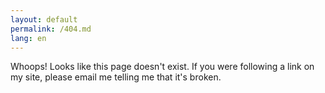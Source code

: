 ```yaml
---
layout: default
permalink: /404.md
lang: en
---
```


Whoops! Looks like this page doesn't exist. If you were following a
link on my site, please email me telling me that it's broken.